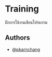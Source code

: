 
# Training

ฝึกการใช้งานเขียนโปรแกรม



## Authors

- [@pkarnchang](https://www.github.com/pkarnchang)

